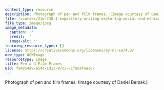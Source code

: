 ```yaml
---
content_type: resource
description: Photograph of pen and film frames. (Image courtesy of Daniel Bersak.)
file: /courses/21w-730-1-expository-writing-exploring-social-and-ethical-issues-through-film-and-print-fall-2002/fa4954a9a54c1d1387c171fa0afae1c7_CHP_Pen_Film1jpe.jpg
file_type: image/jpeg
image_metadata:
  caption: ''
  credit: ''
  image-alt: ''
learning_resource_types: []
license: https://creativecommons.org/licenses/by-nc-sa/4.0/
ocw_type: OCWImage
resourcetype: Image
title: Pen and Film Frames
uid: fa4954a9-a54c-1d13-87c1-71fa0afae1c7
---
```

Photograph of pen and film frames. (Image courtesy of Daniel Bersak.)